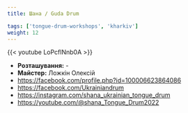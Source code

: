 ```yaml
---
title: Шана / Guda Drum

tags: ['tongue-drum-workshops', 'kharkiv']
weight: 12
---
```

{{< youtube LoPcflNnb0A >}}

- **Розташування:** -
- **Майстер:** Ложкін Олексій
- https://facebook.com/profile.php?id=100006623864086
- https://facebook.com/Ukrainiandrum
- https://instagram.com/shana_ukrainian_tongue_drum
- https://youtube.com/@shana_Tongue_Drum2022

